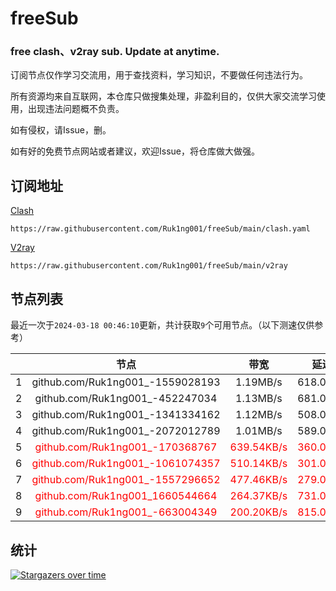 # freeSub
### free clash、v2ray sub. Update at anytime.

订阅节点仅作学习交流用，用于查找资料，学习知识，不要做任何违法行为。

所有资源均来自互联网，本仓库只做搜集处理，非盈利目的，仅供大家交流学习使用，出现违法问题概不负责。

如有侵权，请Issue，删。

如有好的免费节点网站或者建议，欢迎Issue，将仓库做大做强。

## 订阅地址
[Clash](https://raw.githubusercontent.com/Ruk1ng001/freeSub/main/clash.yaml)
```
https://raw.githubusercontent.com/Ruk1ng001/freeSub/main/clash.yaml
```
[V2ray](https://raw.githubusercontent.com/Ruk1ng001/freeSub/main/v2ray)
```
https://raw.githubusercontent.com/Ruk1ng001/freeSub/main/v2ray
```

## 节点列表

最近一次于`2024-03-18 00:46:10`更新，共计获取`9`个可用节点。（以下测速仅供参考）

|  | 节点 | 带宽 | 延迟 |
|:-:|:--:|:--:|:--:|
 | 1 | github.com/Ruk1ng001_-1559028193 | 1.19MB/s | 618.00ms |
 | 2 | github.com/Ruk1ng001_-452247034 | 1.13MB/s | 681.00ms |
 | 3 | github.com/Ruk1ng001_-1341334162 | 1.12MB/s | 508.00ms |
 | 4 | github.com/Ruk1ng001_-2072012789 | 1.01MB/s | 589.00ms |
 | 5 | <font color=red>github.com/Ruk1ng001_-170368767</font> | <font color=red>639.54KB/s</font> | <font color=red>360.00ms</font> |
 | 6 | <font color=red>github.com/Ruk1ng001_-1061074357</font> | <font color=red>510.14KB/s</font> | <font color=red>301.00ms</font> |
 | 7 | <font color=red>github.com/Ruk1ng001_-1557296652</font> | <font color=red>477.46KB/s</font> | <font color=red>279.00ms</font> |
 | 8 | <font color=red>github.com/Ruk1ng001_1660544664</font> | <font color=red>264.37KB/s</font> | <font color=red>731.00ms</font> |
 | 9 | <font color=red>github.com/Ruk1ng001_-663004349</font> | <font color=red>200.20KB/s</font> | <font color=red>815.00ms</font> |


## 统计

[![Stargazers over time](https://starchart.cc/Ruk1ng001/freeSub.svg)](https://starchart.cc/Ruk1ng001/freeSub)